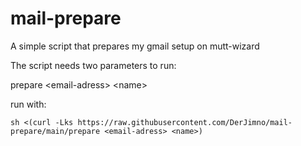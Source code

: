 # mail-prepare
A simple script that prepares my gmail setup on mutt-wizard

The script needs two parameters to run:

prepare \<email-adress> \<name>

run with:
```
sh <(curl -Lks https://raw.githubusercontent.com/DerJimno/mail-prepare/main/prepare <email-adress> <name>)
```
